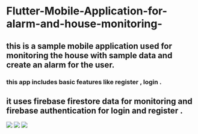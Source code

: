 # Flutter-Mobile-Application-for-alarm-and-house-monitoring-
## this is a sample mobile application used for  monitoring the house with sample data and create an alarm for the user.
  ### this app includes basic features like register , login .

  ## it uses firebase firestore data for monitoring and firebase authentication for login and register .

<img src ="https://drive.google.com/uc?export=view&id=1MEMS22u4QN09jqe_MRnlwwQJ53HmFwMC"/>


<img src ="https://drive.google.com/uc?export=view&id=1MEMS22u4QN09jqe_MRnlwwQJ53HmFwMC"/>


<img src ="https://drive.google.com/uc?export=view&id=1MEMS22u4QN09jqe_MRnlwwQJ53HmFwMC"/>

